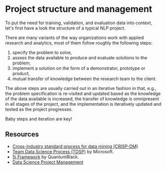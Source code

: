 # Project structure and management

To put the need for training, validation, and evaluation data into context, let's first have a look the structure of a
typical NLP project.

There are many variants of the way organizations work with applied research and analytics, most of them follow roughly
the following steps:

1. specify the problem to solve, 
1. assess the data available to produce and evaluate solutions to the problem,
1. implement a solution on the form of a demonstrator, prototype or product,
1. mutual transfer of knowledge between the research team to the client.

The above steps are usually carried out in an iterative fashion in that, e.g., the problem specification is re-visited 
and updated based as the knowledge of the data available is increased, the transfer of knowledge is omnipresent in all
stages of the project, and the implementation is iteratively updated and tested as the project progresses.

Baby steps and iteration are key! 

## Resources

* [Cross-industry standard process for data mining (CRISP-DM)](https://en.wikipedia.org/wiki/Cross-industry_standard_process_for_data_mining)
* [Team Data Science Process (TDSP)](https://docs.microsoft.com/en-us/azure/machine-learning/team-data-science-process/lifecycle) by Microsoft.
* [5i Framework](https://medium.com/quantumblack/the-protocol-series-articulating-the-lifecycle-of-an-analytics-use-case-with-the-5i-framework-9959b0306eee) by QuantumBlack.
* [Data Science Project Management](http://www.datascience-pm.com/)
